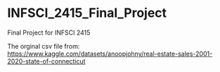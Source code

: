 # INFSCI_2415_Final_Project
Final Project for INFSCI 2415

The orginal csv file from: https://www.kaggle.com/datasets/anoopjohny/real-estate-sales-2001-2020-state-of-connecticut
